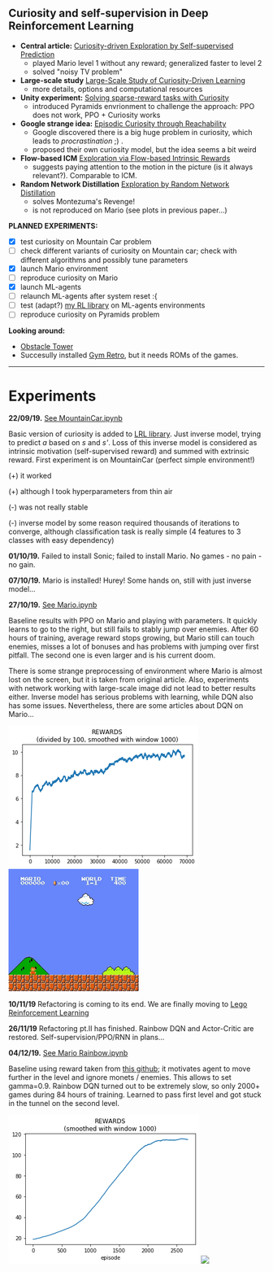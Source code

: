 ## Curiosity and self-supervision in Deep Reinforcement Learning

* **Central article:** [Curiosity-driven Exploration by Self-supervised Prediction](https://pathak22.github.io/noreward-rl/resources/icml17.pdf)
  + played Mario level 1 without any reward; generalized faster to level 2
  + solved "noisy TV problem"
* **Large-scale study** [Large-Scale Study of Curiosity-Driven Learning](https://pathak22.github.io/large-scale-curiosity/resources/largeScaleCuriosity2018.pdf)
  + more details, options and computational resources
* **Unity experiment:** [Solving sparse-reward tasks with Curiosity](https://blogs.unity3d.com/ru/2018/06/26/solving-sparse-reward-tasks-with-curiosity/)
  + introduced Pyramids envrionment to challenge the approach: PPO does not work, PPO + Curiosity works
* **Google strange idea:** [Episodic Curiosity through Reachability](https://ai.googleblog.com/2018/10/curiosity-and-procrastination-in.html)
  + Google discovered there is a big huge problem in curiosity, which leads to *procrastination* ;) .
  - proposed their own curiosity model, but the idea seems a bit weird
* **Flow-based ICM** [Exploration via Flow-based Intrinsic Rewards](https://openreview.net/pdf?id=SkxzSgStPS)
  + suggests paying attention to the motion in the picture (is it always relevant?). Comparable to ICM.
* **Random Network Distillation** [Exploration by Random Network Distillation](https://arxiv.org/pdf/1810.12894.pdf)
  + solves Montezuma's Revenge!
  - is not reproduced on Mario (see plots in previous paper...)
  
**PLANNED EXPERIMENTS:**
- [x] test curiosity on Mountain Car problem
- [ ] check different variants of curiosity on Mountain car; check with different algorithms and possibly tune parameters
- [x] launch Mario environment
- [ ] reproduce curiosity on Mario
- [x] launch ML-agents
- [ ] relaunch ML-agents after system reset :{
- [ ] test (adapt?) [my RL library](https://github.com/FortsAndMills/Learning-Reinforcement-Learning) on ML-agents environments
- [ ] reproduce curiosity on Pyramids problem

**Looking around:**
- [Obstacle Tower](https://github.com/Unity-Technologies/obstacle-tower-source)
- Succesully installed [Gym Retro](https://github.com/openai/retro), but it needs ROMs of the games.

----------------------------------------------------------------------

# Experiments

**22/09/19.** [See MountainCar.ipynb](https://github.com/FortsAndMills/Curiosity/blob/master/%5BLRL%5D%20MountainCar.ipynb)

Basic version of curiosity is added to [LRL library](https://github.com/FortsAndMills/Learning-Reinforcement-Learning/tree/master/LRL). Just inverse model, trying to predict *a* based on *s* and *s'*. Loss of this inverse model is considered as intrinsic motivation (self-supervised reward) and summed with extrinsic reward. First experiment is on MountainCar (perfect simple environment!)
  
  (+) it worked
  
  (+) although I took hyperparameters from thin air
  
  (-) was not really stable
  
  (-) inverse model by some reason required thousands of iterations to converge, although classification task is really simple (4 features to 3 classes with easy dependency)
  
  **01/10/19.** Failed to install Sonic; failed to install Mario. No games - no pain - no gain.
  
  **07/10/19.** Mario is installed! Hurey! Some hands on, still with just inverse model...
  
  **27/10/19.** [See Mario.ipynb](https://github.com/FortsAndMills/Curiosity/blob/master/%5BLRL%5D%20Mario%20PPO.ipynb)
  
  Baseline results with PPO on Mario and playing with parameters. It quickly learns to go to the right, but still fails to stably jump over enemies. After 60 hours of training, average reward stops growing, but Mario still can touch enemies, misses a lot of bonuses and has problems with jumping over first pitfall. The second one is even larger and is his current doom.
  
  There is some strange preprocessing of environment where Mario is almost lost on the screen, but it is taken from original article. Also, experiments with network working with large-scale image did not lead to better results either. Inverse model has serious problems with learning, while DQN also has some issues. Nevertheless, there are some articles about DQN on Mario...
  
  ![](https://github.com/FortsAndMills/Curiosity/blob/master/results/Mario_ppo_rewards.png) ![](https://github.com/FortsAndMills/Curiosity/blob/master/results/Mario_ppo.gif)
  
  **10/11/19** Refactoring is coming to its end. We are finally moving to [Lego Reinforcement Learning](https://github.com/FortsAndMills/Lego-Reinforcement-Learning)
  
  **26/11/19** Refactoring pt.II has finished. Rainbow DQN and Actor-Critic are restored. Self-supervision/PPO/RNN in plans...
    
  **04/12/19.** [See Mario Rainbow.ipynb](https://github.com/FortsAndMills/Curiosity/blob/master/%5BLegoRL%5D%20Mario%20Rainbow.ipynb)
  
  Baseline using reward taken from [this github](https://github.com/uvipen/Super-mario-bros-A3C-pytorch); it motivates agent to move further in the level and ignore monets / enemies. This allows to set gamma=0.9. Rainbow DQN turned out to be extremely slow, so only 2000+ games during 84 hours of training. Learned to pass first level and got stuck in the tunnel on the second level.
  
![](https://github.com/FortsAndMills/Curiosity/blob/master/results/Mario_rainbow_cr.png) ![](https://github.com/FortsAndMills/Curiosity/blob/master/results/Mario_rainbow_cr%20(iter.%20291000).gif)
